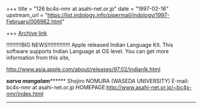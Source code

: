 +++
title = "126 bc4s-nmr at asahi-net.or.jp"
date = "1997-02-16"
upstream_url = "https://list.indology.info/pipermail/indology/1997-February/006962.html"

+++
[Archive link](https://list.indology.info/pipermail/indology/1997-February/006962.html)

!!!!!!!!!!BIG NEWS!!!!!!!!!!!!!!!
Apple released Indian Language Kit.
This software supports  Indian Language at OS level.
You can get more information from this site,

http://www.asia.apple.com/about/releases/97.02/indianlk.html




*************sarva mangalam*******************
Shojiro NOMURA (WASEDA UNIVERSITY)
E-mail: bc4s-nmr at asahi-net.or.jp
HOMEPAGE:http://www.asahi-net.or.jp/~bc4s-nmr/index.html
*******************************************






